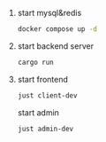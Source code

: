 1. start mysql&redis
    ```sh
    docker compose up -d
    ```
2. start backend server
    ```sh
    cargo run
    ```
3. start frontend
    ```sh
    just client-dev
    ```
    start admin
    ```sh
    just admin-dev
    ```